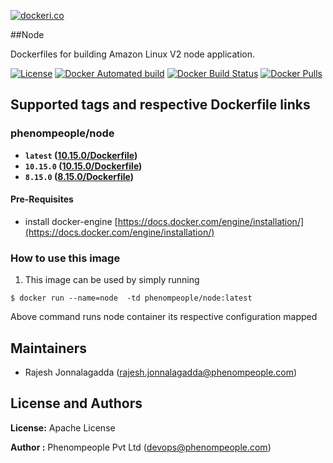 [![dockeri.co](http://dockeri.co/image/phenompeople/node)](https://registry.hub.docker.com/phenompeople/node/)

##Node

Dockerfiles for building Amazon Linux V2 node application.

[![License](https://img.shields.io/badge/License-Apache%202.0-blue.svg)](https://opensource.org/licenses/Apache-2.0)
[![Docker Automated build](https://img.shields.io/docker/automated/phenompeople/node.svg?style=plastic)](https://registry.hub.docker.com//phenompeople/node/)
[![Docker Build Status](https://img.shields.io/docker/build/phenompeople/node.svg?style=plastic)](https://registry.hub.docker.com/phenompeople/node/)
[![Docker Pulls](https://img.shields.io/docker/pulls/phenompeople/node.svg?style=plastic)](https://registry.hub.docker.com/phenompeople/node/)


## Supported tags and respective Dockerfile links

### phenompeople/node

* **`latest`	([10.15.0/Dockerfile](https://bitbucket.org/phenompeople/node/src/master/10.15.0/Dockerfile))**
* **`10.15.0`	([10.15.0/Dockerfile](https://bitbucket.org/phenompeople/node/src/master/10.15.0/Dockerfile))**
* **`8.15.0`	([8.15.0/Dockerfile](https://bitbucket.org/phenompeople/node/src/master/8.15.0/Dockerfile))**

#### Pre-Requisites

- install docker-engine [https://docs.docker.com/engine/installation/](https://docs.docker.com/engine/installation/)

### How to use this image 

1.  This image can be used by simply running 

```$ docker run --name=node  -td phenompeople/node:latest```

Above command runs node container its respective configuration mapped 

## Maintainers

* Rajesh Jonnalagadda (<rajesh.jonnalagadda@phenompeople.com>)

## License and Authors

**License:**	Apache License

**Author :** Phenompeople Pvt Ltd (<devops@phenompeople.com>)